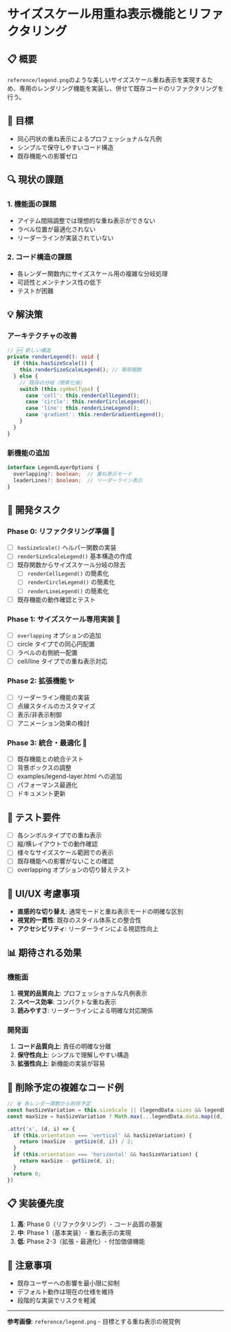 # サイズスケール用重ね表示機能とリファクタリング

## 📋 概要
`reference/legend.png`のような美しいサイズスケール重ね表示を実現するため、専用のレンダリング機能を実装し、併せて既存コードのリファクタリングを行う。

## 🎯 目標
- 同心円状の重ね表示によるプロフェッショナルな凡例
- シンプルで保守しやすいコード構造
- 既存機能への影響ゼロ

## 🔍 現状の課題

### 1. 機能面の課題
- アイテム間隔調整では理想的な重ね表示ができない
- ラベル位置が最適化されない
- リーダーラインが実装されていない

### 2. コード構造の課題
- 各レンダー関数内にサイズスケール用の複雑な分岐処理
- 可読性とメンテナンス性の低下
- テストが困難

## 💡 解決策

### アーキテクチャの改善
```typescript
// 🆕 新しい構造
private renderLegend(): void {
  if (this.hasSizeScale()) {
    this.renderSizeScaleLegend(); // 専用関数
  } else {
    // 既存の分岐（簡素化後）
    switch (this.symbolType) {
      case 'cell': this.renderCellLegend(); 
      case 'circle': this.renderCircleLegend();
      case 'line': this.renderLineLegend();
      case 'gradient': this.renderGradientLegend();
    }
  }
}
```

### 新機能の追加
```typescript
interface LegendLayerOptions {
  overlapping?: boolean;  // 重ね表示モード
  leaderLines?: boolean;  // リーダーライン表示
}
```

## 🔧 開発タスク

### Phase 0: リファクタリング準備 🧹
- [ ] `hasSizeScale()` ヘルパー関数の実装
- [ ] `renderSizeScaleLegend()` 基本構造の作成
- [ ] 既存関数からサイズスケール分岐の除去
  - [ ] `renderCellLegend()` の簡素化
  - [ ] `renderCircleLegend()` の簡素化  
  - [ ] `renderLineLegend()` の簡素化
- [ ] 既存機能の動作確認とテスト

### Phase 1: サイズスケール専用実装 🎨
- [ ] `overlapping` オプションの追加
- [ ] circle タイプでの同心円配置
- [ ] ラベルの右側統一配置
- [ ] cell/line タイプでの重ね表示対応

### Phase 2: 拡張機能 ✨
- [ ] リーダーライン機能の実装
- [ ] 点線スタイルのカスタマイズ
- [ ] 表示/非表示制御
- [ ] アニメーション効果の検討

### Phase 3: 統合・最適化 🚀
- [ ] 既存機能との統合テスト
- [ ] 背景ボックスの調整
- [ ] examples/legend-layer.html への追加
- [ ] パフォーマンス最適化
- [ ] ドキュメント更新

## 🧪 テスト要件
- [ ] 各シンボルタイプでの重ね表示
- [ ] 縦/横レイアウトでの動作確認
- [ ] 様々なサイズスケール範囲での表示
- [ ] 既存機能への影響がないことの確認
- [ ] overlapping オプションの切り替えテスト

## 🎨 UI/UX 考慮事項
- **直感的な切り替え**: 通常モードと重ね表示モードの明確な区別
- **視覚的一貫性**: 既存のスタイル体系との整合性
- **アクセシビリティ**: リーダーラインによる視認性向上

## 📊 期待される効果

### 機能面
1. **視覚的品質向上**: プロフェッショナルな凡例表示
2. **スペース効率**: コンパクトな重ね表示
3. **読みやすさ**: リーダーラインによる明確な対応関係

### 開発面
1. **コード品質向上**: 責任の明確な分離
2. **保守性向上**: シンプルで理解しやすい構造
3. **拡張性向上**: 新機能の実装が容易

## 🔄 削除予定の複雑なコード例
```typescript
// 🗑️ 各レンダー関数から削除予定
const hasSizeVariation = this.sizeScale || (legendData.sizes && legendData.sizes.length > 0);
const maxSize = hasSizeVariation ? Math.max(...legendData.data.map((d, i) => getSize(d, i))) : 0;

.attr('x', (d, i) => {
  if (this.orientation === 'vertical' && hasSizeVariation) {
    return (maxSize - getSize(d, i)) / 2;
  }
  if (this.orientation === 'horizontal' && hasSizeVariation) {
    return maxSize - getSize(d, i);
  }
  return 0;
})
```

## 📋 実装優先度
1. **高**: Phase 0（リファクタリング）- コード品質の基盤
2. **中**: Phase 1（基本実装）- 重ね表示の実現
3. **低**: Phase 2-3（拡張・最適化）- 付加価値機能

## 🚨 注意事項
- 既存ユーザーへの影響を最小限に抑制
- デフォルト動作は現在の仕様を維持
- 段階的な実装でリスクを軽減

---

**参考画像**: `reference/legend.png` - 目標とする重ね表示の視覚例